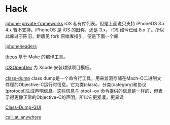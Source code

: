 Hack
====

[iphone-private-frameworks](https://github.com/Ju2ender/iphone-private-frameworks)
iOS 私有库列表。但是上面说只支持 iPhoneOS 3.x 4.x 暂不支持。iPhoneOS 是 iOS 的旧称，还是 3.x，
iOS 如今已经 8.x 了。所以此库过于陈旧，新版见 fork 原始库指引，便是下面一个库

[iphoneheaders](https://github.com/rpetrich/iphoneheaders/)

[theos](https://github.com/Ju2ender/theos)
基于 Make 的编译工具。

[iOSOpenDev](https://github.com/Ju2ender/iOSOpenDev)
为 Xcode 安装越狱项目模板。

[class-dump](https://github.com/Ju2ender/class-dump)
class dump是一个命令行工具，用来监测存储在Mach-O二进制文件理的Objective-C运行时信息。它为类(class)，分类(category)和协议(protocol)生成声明信息。这些信息与 otool -ov 命令提供的信息是一样的，但表示得更像正常的Objective-C的声明，所以它更紧凑，更易读

[Class-Dump-GUI](https://github.com/Ju2ender/Class-Dump-GUI)

[call_at_anywhere](https://github.com/Ju2ender/call_at_anywhere)
